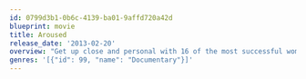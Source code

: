 ```yaml
---
id: 0799d3b1-0b6c-4139-ba01-9affd720a42d
blueprint: movie
title: Aroused
release_date: '2013-02-20'
overview: "Get up close and personal with 16 of the most successful women in the adult film industry as they shed their clothes for an intimate photo shoot with director Deborah Anderson. As questions are asked, personal stories about their lives are revealed, from why they chose the business of sex to how they got into it in the first place. These porn stars have always been discreet about their private lives in the past, yet Anderson has a way of opening up a dialog allowing them to share more than just their naked skin on screen. Their true inner vulnerability is touching, yet the characters they have created are confident and intoxicating. Once you hear their stories, you'll never look at them in the same way again."
genres: '[{"id": 99, "name": "Documentary"}]'
---
```

